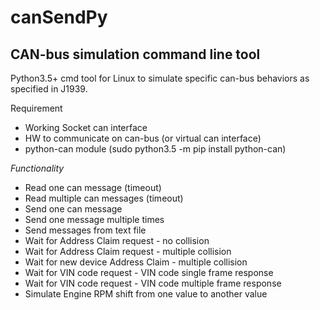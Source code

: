canSendPy
====================

CAN-bus simulation command line tool
--------------------

Python3.5+ cmd tool for Linux to simulate specific can-bus behaviors as specified in J1939.

Requirement
- Working Socket can interface
- HW to communicate on can-bus (or virtual can interface)
- python-can module (sudo python3.5 -m pip install python-can)


*Functionality*
- Read one can message (timeout)
- Read multiple can messages (timeout)
- Send one can message
- Send one message multiple times
- Send messages from text file
- Wait for Address Claim request - no collision
- Wait for Address Claim request - multiple collision
- Wait for new device Address Claim - multiple collision
- Wait for VIN code request - VIN code single frame response
- Wait for VIN code request - VIN code multiple frame response
- Simulate Engine RPM shift from one value to another value

